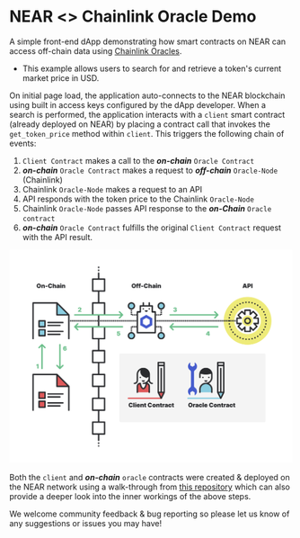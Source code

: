 # NEAR <> Chainlink Oracle Demo

A simple front-end dApp demonstrating how smart contracts on NEAR can access off-chain data using [Chainlink Oracles](https://chain.link/).

- This example allows users to search for and retrieve a token's current market price in USD. 

On initial page load, the application auto-connects to the NEAR blockchain using built in access keys configured by the dApp developer. When a search is performed, the application interacts with a `client` smart contract (already deployed on NEAR) by placing a contract call that invokes the `get_token_price` method within `client`. This triggers the following chain of events:

1) `Client Contract` makes a call to the ***on-chain*** `Oracle Contract`
2) ***on-chain*** `Oracle Contract` makes a request to ***off-chain*** `Oracle-Node` (Chainlink)
3) Chainlink `Oracle-Node` makes a request to an API
4) API responds with the token price to the Chainlink `Oracle-Node` 
5) Chainlink `Oracle-Node` passes API response to the ***on-Chain*** `Oracle contract`
6) ***on-chain*** `Oracle Contract` fulfills the original `Client Contract` request with the API result. 

![Chainlink and NEAR diagram](src/assets/near-chainlink-diagram-v1.png)

Both the `client` and ***on-chain*** `oracle` contracts were created & deployed on the NEAR network using a walk-through from [this repository](https://github.com/smartcontractkit/near-protocol-contracts) which can also provide a deeper look into the inner workings of the above steps.

We welcome community feedback & bug reporting so please let us know of any suggestions or issues you may have!
